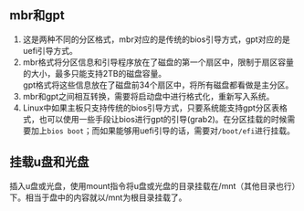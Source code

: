 ## mbr和gpt
1. 这是两种不同的分区格式，mbr对应的是传统的bios引导方式，gpt对应的是uefi引导方式。
2. mbr格式将分区信息和引导程序放在了磁盘的第一个扇区中，限制于扇区容量的大小，最多只能支持2TB的磁盘容量。<br>gpt格式将这些信息放在了磁盘前34个扇区中，将所有磁盘都看做是主分区。
3. mbr和gpt之间相互转换，需要将启动盘中进行格式化，重新写入系统。
4. Linux中如果主板只支持传统的bios引导方式，只要系统能支持gpt分区表格式，也可以使用一些手段让bios进行gpt的引导(grab2)。在分区挂载的时候需要加上`bios boot`；而如果能够用uefi引导的话，需要对`/boot/efi`进行挂载。

## 挂载u盘和光盘
插入u盘或光盘，使用mount指令将u盘或光盘的目录挂载在/mnt（其他目录也行）下。相当于盘中的内容就以/mnt为根目录挂载了。